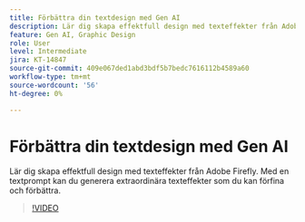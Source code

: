 ```yaml
---
title: Förbättra din textdesign med Gen AI
description: Lär dig skapa effektfull design med texteffekter från Adobe Firefly
feature: Gen AI, Graphic Design
role: User
level: Intermediate
jira: KT-14847
source-git-commit: 409e067ded1abd3bdf5b7bedc7616112b4589a60
workflow-type: tm+mt
source-wordcount: '56'
ht-degree: 0%

---
```


# Förbättra din textdesign med Gen AI

Lär dig skapa effektfull design med texteffekter från Adobe Firefly. Med en textprompt kan du generera extraordinära texteffekter som du kan förfina och förbättra.

>[!VIDEO](https://video.tv.adobe.com/v/3427021?quality=12&learn=on&hidetitle=true)
